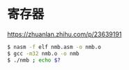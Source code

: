 寄存器
=====

https://zhuanlan.zhihu.com/p/23639191

```sh
$ nasm -f elf nmb.asm -o nmb.o
$ gcc -m32 nmb.o -o nmb
$ ./nmb ; echo $?
```